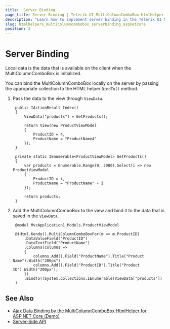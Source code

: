 ```yaml
---
title:  Server Binding
page_title: Server Binding | Telerik UI MultiColumnComboBox HtmlHelper for ASP.NET Core
description: "Learn how to implement server binding in the Telerik UI MultiColumnComboBox HtmlHelper for ASP.NET Core (MVC 6 or ASP.NET Core MVC)."
slug: htmlhelpers_multicolumncombobox_serverbinding_aspnetcore
position: 3
---
```


# Server Binding

Local data is the data that is available on the client when the MultiColumnComboBox is initialized.

You can bind the MultiColumnComboBox locally on the server by passing the appropriate collection to the HTML helper `BindTo()` method.

1. Pass the data to the view through `ViewData`.

        public IActionResult Index()
        {
            ViewData["products"] = GetProducts();

            return View(new ProductViewModel
            {
                ProductID = 4,
                ProductName = "ProductName4"
            });
        }

        private static IEnumerable<ProductViewModel> GetProducts()
        {
            var products = Enumerable.Range(0, 2000).Select(i => new ProductViewModel
            {
                ProductID = i,
                ProductName = "ProductName" + i
            });

            return products;
        }

1. Add the MultiColumnComboBox to the view and bind it to the data that is saved in the `ViewData`.

        @model MvcApplication1.Models.ProductViewModel

        @(Html.Kendo().MultiColumnComboBoxFor(m => m.ProductID)
            .DataValueField("ProductID")
            .DataTextField("ProductName")
            .Columns(columns =>
            {
                columns.Add().Field("ProductName").Title("Product Name").Width("200px")
                columns.Add().Field("ProductID").Title("Product ID").Width("200px");
            })
            .BindTo((System.Collections.IEnumerable)ViewData["products"])
        )

## See Also

* [Ajax Data Binding by the MultiColumnComboBox HtmlHelper for ASP.NET Core (Demo)](https://demos.telerik.com/aspnet-core/multicolumncombobox/serverfiltering)
* [Server-Side API](/api/multicolumncombobox)
